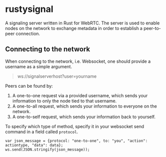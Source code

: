 # rustysignal
A signaling server written in Rust for WebRTC.
The server is used to enable nodes on the network to exchange metadata in order to establish a peer-to-peer connection.

## Connecting to the network
When connecting to the network, i.e. Websocket, one should provide a username as a simple argument.
> ws://signalserverhost?user=yourname

Peers can be found by:
  1. A one-to-one request via a provided username, which sends your information to only the node tied to that username.
  2. A one-to-all request, which sends your information to everyone on the network.
  3. A one-to-self request, which sends your information back to yourself.
  
To specify which type of method, specify it in your websocket send command in a field called `protocol`.

```
var json_message = {protocol: "one-to-one", to: "you", "action": actiontype, "data": data};
ws.send(JSON.stringify(json_message));
```
